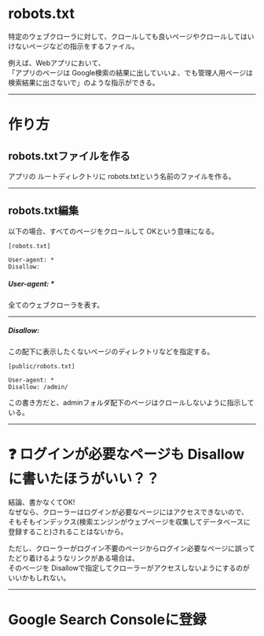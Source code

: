 # robots.txt
特定のウェブクローラに対して、クロールしても良いページやクロールしてはいけないページなどの指示をするファイル。 

例えば、Webアプリにおいて、  
「アプリのページは Google検索の結果に出していいよ、でも管理人用ページは検索結果に出さないで」のような指示ができる。
***

# 作り方
## robots.txtファイルを作る
アプリの ルートディレクトリに robots.txtという名前のファイルを作る。
***

## robots.txt編集
以下の場合、すべてのページをクロールして OKという意味になる。
~~~
[robots.txt]

User-agent: *
Disallow:
~~~
##### User-agent: *
全てのウェブクローラを表す。
***

##### Disallow:
この配下に表示したくないページのディレクトリなどを指定する。
~~~
[public/robots.txt]

User-agent: *
Disallow: /admin/
~~~
この書き方だと、adminフォルダ配下のページはクロールしないように指示している。
***

# ❓ ログインが必要なページも Disallowに書いたほうがいい？？
結論、書かなくてOK!  
なぜなら、クローラーはログインが必要なページにはアクセスできないので、  
そもそもインデックス(検索エンジンがウェブページを収集してデータベースに登録すること)されることはないから。

ただし、クローラーがログイン不要のページからログイン必要なページに誤ってたどり着けるようなリンクがある場合は、    
そのページを Disallowで指定してクローラーがアクセスしないようにするのがいいかもしれない。
***

# Google Search Consoleに登録


